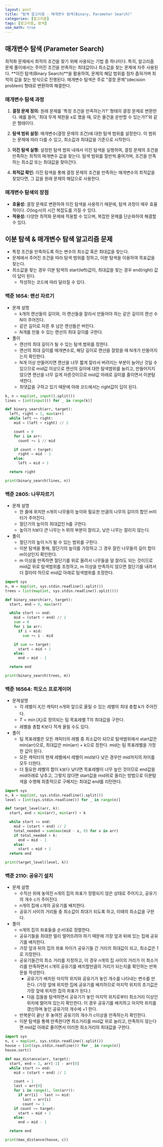 ```yaml
---
layout: post
title: "탐색 알고리즘 - 매개변수 탐색(Binary, Parameter Search)"
categories: [알고리즘]
tags: [알고리즘, 탐색]
use_math: true
---
```


## 매개변수 탐색 (Parameter Search)

최적화 문제에서 최적의 조건을 찾기 위해 사용되는 기법 중 하나이다. 특히, 알고리즘 문제 풀이에서는 주어진 조건을 만족하는 최대값이나 최소값을 찾는 문제에 자주 사용된다. **이진 탐색(Binary Search)**을 활용하여, 문제의 해답 범위를 점차 좁혀가며 최적의 값을 찾는 방식으로 진행된다. 매개변수 탐색은 주로 "결정 문제"(decision problem) 형태로 변환하여 해결한다.

### 매개변수 탐색 과정

1. **결정 문제 정의:** 원래 문제를 '특정 조건을 만족하는가?' 형태의 결정 문제로 변환한다. 예를 들어, '최대 무게 제한을 x로 했을 때, 모든 물건을 운반할 수 있는가?'와 같은 형태이다.

2. **탐색 범위 설정:** 매개변수(결정 문제의 조건)에 대한 탐색 범위를 설정한다. 이 범위는 문제에 따라 다를 수 있고, 최소값과 최대값을 기준으로 시작한다.

3. **이진 탐색 실행:** 설정한 탐색 범위 내에서 이진 탐색을 실행하여, 결정 문제의 조건을 만족하는 최적의 매개변수 값을 찾는다. 탐색 범위를 절반씩 줄여가며, 조건을 만족하는 최소값 또는 최대값을 찾아간다.

4. **최적값 확인:** 이진 탐색을 통해 결정 문제의 조건을 만족하는 매개변수의 최적값을 찾았다면, 그 값을 원래 문제의 해답으로 사용한다.

### 매개변수 탐색의 장점

- **효율성:** 결정 문제로 변환하여 이진 탐색을 사용하기 때문에, 탐색 과정이 매우 효율적이다. $O(\log n)$의 시간 복잡도를 가질 수 있다.
- **적용성:** 다양한 최적화 문제에 적용할 수 있으며, 복잡한 문제를 단순화하여 해결할 수 있다.

## 이분 탐색 & 매개변수 탐색 알고리즘 문제

- 특정 조건을 만족하도록 하는 변수의 최소값 혹은 최대값을 찾는다.
- 문제에서 주어진 조건을 따라 탐색 범위를 정하고, 이분 탐색을 이용하여 목표값을 찾는다.
- 최소값을 찾는 경우 이분 탐색의 start(left)값이, 최대값을 찾는 경우 end(right) 값이 답이 된다.
  - 작성하는 코드에 따라 달라질 수 있다.

### 백준 1654: 랜선 자르기

- 문제 설명
  - k개의 랜선들의 길이와, 이 랜선들을 잘라서 만들어야 하는 같은 길이의 랜선 수 N이 주어진다.
  - 같은 길이로 자른 후 남은 랜선들은 버린다.
  - N개를 만들 수 있는 랜선의 최대 길이를 구한다.
- 풀이
  - 랜선의 최대 길이가 될 수 있는 탐색 범위를 정한다.
  - 랜선의 최대 길이를 매개변수로, 해당 길이로 랜선을 잘랐을 때 N개가 만들어지는지 확인한다.
  - N개 이상 만들어지면 랜선을 너무 짧게 잘라서 버려지는 부분이 늘어난 것일 수 있으므로 mid값 이상으로 랜선의 길이에 대한 탐색범위를 늘리고, 만들어지지 않으면 랜선을 너무 길게 자른것이므로 mid값 아래로 길이를 줄이면서 이분탐색한다.
  - 최댓값을 구하고 있기 때문에 아래 코드에서는 right값이 답이 된다.

```python
k, n = map(int, input().split())
lines = [int(input()) for _ in range(k)]

def binary_search(arr, target):
  left, right = 1, max(arr)
  while left <= right:
    mid = (left + right) // 2

    count = 0
    for i in arr:
      count += i // mid

    if count < target:
      right = mid - 1
    else:
      left = mid + 1

  return right

print(binary_search(lines, n))
```

### 백준 2805: 나무자르기

- 문제 설명
  - 한 줄에 위치한 n개의 나무들의 높이와 필요한 만큼의 나무의 길이의 합인 m미터가 주어진다.
  - 절단기의 높이의 최대값인 h를 구한다.
  - 높이가 h보다 큰 나무는 h 위의 부분이 잘리고, 낮은 나무는 잘리지 않는다.
- 풀이
  - 절단기의 높이 h가 될 수 있는 범위를 구한다.
  - 이분 탐색을 통해, 절단기의 높이를 가정하고 그 경우 잘린 나무들의 길이 합이 m이상인지 확인한다.
  - m 이상을 만족하면 절단기를 위로 올려서 나무들을 덜 잘라도 되는 것이므로 mid값 위로 탐색범위를 조정하고, m 이상을 만족하지 않으면 절단기를 내려서 더 잘라야 하므로 mid값 아래로 탐색범위를 조정한다.

```python
import sys
n, m = map(int, sys.stdin.readline().split())
trees = list(map(int, sys.stdin.readline().split()))

def binary_search(arr, target):
  start, end = 0, max(arr)

  while start <= end:
    mid = (start + end) // 2
    sum = 0
    for i in arr:
      if i > mid:
        sum += i - mid

    if sum >= target:
      start = mid + 1
    else:
      end = mid - 1

  return end

print(binary_search(trees, m))
```

### 백준 16564: 히오스 프로게이머

- 문제설명
  - 각 레벨이 $X_i$인 캐릭터 n개와 앞으로 올릴 수 있는 레벨의 최대 총합 k가 주어진다.
  - $T = \min(X_i)$로 정의되는 팀 목표레벨 T의 최대값을 구한다.
  - 레벨을 총합 K보다 적게 올릴 수도 있다.
- 풀이
  - 팀 목표레벨은 모든 캐릭터의 레벨 중 최소값이 되므로 탐색범위에서 start값은 min(arr)으로, 최대값은 min(arr) + k으로 정한다. mid는 팀 목표레벨을 가정한 값이 된다.
  - 모든 캐릭터의 현재 레벨에서 레벨이 mid보다 낮은 경우만 mid까지의 차이를 모두 더한다.
  - 더 필요한 레벨의 합이 k보다 낮다면 목표레벨이 너무 높인 것이므로 end값을 mid아래로 낮추고, 그렇지 않다면 start값을 mid위로 올리는 방법으로 이분탐색을 수행해 최종적으로 구해지는 최대값 end를 리턴한다.

```python
import sys
n, k = map(int, sys.stdin.readline().split())
level = [int(sys.stdin.readline()) for _ in range(n)]

def target_level(arr, k):
  start, end = min(arr), min(arr) + k

  while start <= end:
    mid = (start + end) // 2
    total_needed = sum(max(mid - x, 0) for x in arr)
    if total_needed > k:
      end = mid - 1
    else:
      start = mid + 1
  return end

print(target_level(level, k))
```

### 백준 2110: 공유기 설치

- 문제 설명
  - 수직선 위에 놓여진 n개의 집의 좌표가 정렬되지 않은 상태로 주어지고, 공유기의 개수 c가 주어진다.
  - n개의 집에 c개의 공유기를 배치한다.
  - 공유기 사이의 거리들 중 최소값이 최대가 되도록 하고, 이때의 최소값을 구한다.
- 풀이
  - n개의 집의 좌표들을 순서대로 정렬한다.
  - 공유기들을 최대한 멀리 떨어뜨려야 하기 때문에 가장 앞과 뒤에 있는 집에 공유기를 배치한다.
  - 가장 앞과 뒤의 집의 좌표 차이가 공유기들 간 거리의 최대값이 되고, 최소값은 1로 지정한다.
  - 공유기들간의 최소 거리를 지정하고, 이 경우 n개의 집 사이의 거리가 이 최소거리를 만족하면서 c개의 공유기를 배치할만큼의 거리가 되는지를 확인하는 반복문을 작성한다.
    - 공유기가 배치된 마지막 위치와 공유기가 놓인 개수를 나타내는 변수를 만든다. (가장 앞에 위치한 집에 공유기를 배치하므로 마지막 위치의 초기값은 가장 앞에 위치한 집의 좌표가 된다.)
    - 다음 집들을 탐색하면서 공유기가 놓인 마지막 위치로부터 최소거리 이상인 위치에 떨어져 있는지 확인한다. 이 경우 공유기를 배치하고 마지막 위치를 갱신하며 놓인 공유기의 개수에 +1 한다.
  - 반복문이 끝난 후 놓여진 공유기의 개수가 c이상을 만족하는지 확인한다.
  - 이분 탐색을 통해 만족한다면 최소거리를 mid값 위로 늘리고, 만족하지 않는다면 mid값 아래로 줄이면서 이러한 최소거리의 최대값을 구한다.

```python
import sys
n, c = map(int, sys.stdin.readline().split())
house = [int(sys.stdin.readline()) for _ in range(n)]
house.sort()

def max_distance(arr, target):
  start, end = 1, arr[-1] - arr[0]
  while start <= end:
    mid = (start + end) // 2

    count = 1
    last = arr[0]
    for i in range(1, len(arr)):
      if arr[i] - last >= mid:
        last = arr[i]
        count += 1
    if count >= target:
      start = mid + 1
    else:
      end = mid - 1

  return end

print(max_distance(house, c))
```

